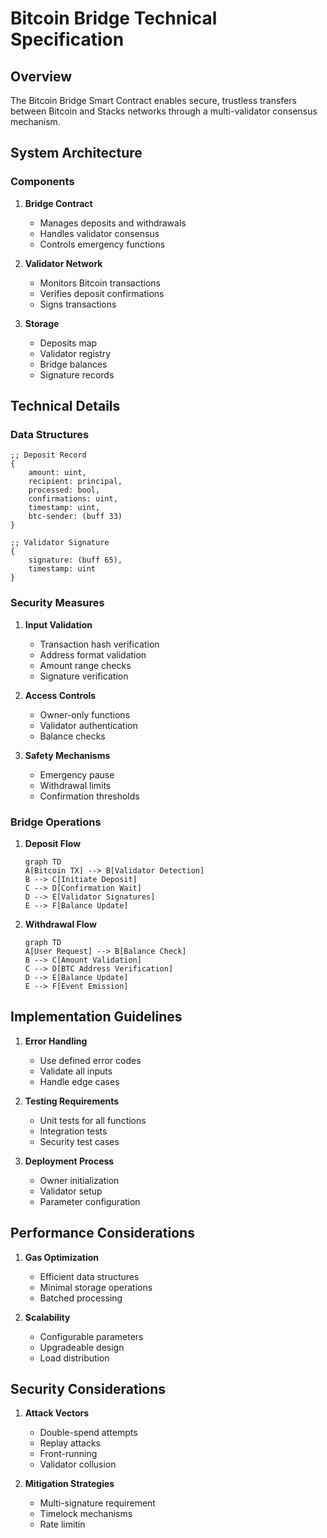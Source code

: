 # Bitcoin Bridge Technical Specification

## Overview

The Bitcoin Bridge Smart Contract enables secure, trustless transfers between Bitcoin and Stacks networks through a multi-validator consensus mechanism.

## System Architecture

### Components

1. **Bridge Contract**

   - Manages deposits and withdrawals
   - Handles validator consensus
   - Controls emergency functions

2. **Validator Network**

   - Monitors Bitcoin transactions
   - Verifies deposit confirmations
   - Signs transactions

3. **Storage**
   - Deposits map
   - Validator registry
   - Bridge balances
   - Signature records

## Technical Details

### Data Structures

```clarity
;; Deposit Record
{
    amount: uint,
    recipient: principal,
    processed: bool,
    confirmations: uint,
    timestamp: uint,
    btc-sender: (buff 33)
}

;; Validator Signature
{
    signature: (buff 65),
    timestamp: uint
}
```

### Security Measures

1. **Input Validation**

   - Transaction hash verification
   - Address format validation
   - Amount range checks
   - Signature verification

2. **Access Controls**

   - Owner-only functions
   - Validator authentication
   - Balance checks

3. **Safety Mechanisms**
   - Emergency pause
   - Withdrawal limits
   - Confirmation thresholds

### Bridge Operations

1. **Deposit Flow**

   ```mermaid
   graph TD
   A[Bitcoin TX] --> B[Validator Detection]
   B --> C[Initiate Deposit]
   C --> D[Confirmation Wait]
   D --> E[Validator Signatures]
   E --> F[Balance Update]
   ```

2. **Withdrawal Flow**
   ```mermaid
   graph TD
   A[User Request] --> B[Balance Check]
   B --> C[Amount Validation]
   C --> D[BTC Address Verification]
   D --> E[Balance Update]
   E --> F[Event Emission]
   ```

## Implementation Guidelines

1. **Error Handling**

   - Use defined error codes
   - Validate all inputs
   - Handle edge cases

2. **Testing Requirements**

   - Unit tests for all functions
   - Integration tests
   - Security test cases

3. **Deployment Process**
   - Owner initialization
   - Validator setup
   - Parameter configuration

## Performance Considerations

1. **Gas Optimization**

   - Efficient data structures
   - Minimal storage operations
   - Batched processing

2. **Scalability**
   - Configurable parameters
   - Upgradeable design
   - Load distribution

## Security Considerations

1. **Attack Vectors**

   - Double-spend attempts
   - Replay attacks
   - Front-running
   - Validator collusion

2. **Mitigation Strategies**
   - Multi-signature requirement
   - Timelock mechanisms
   - Rate limitin
